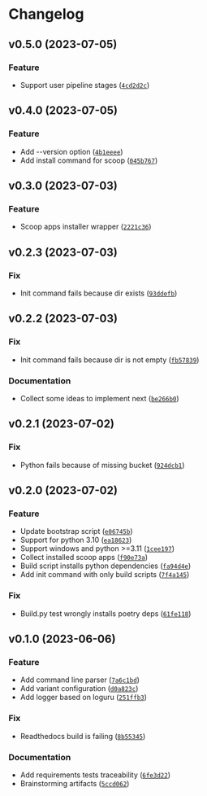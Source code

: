 # Changelog

<!--next-version-placeholder-->

## v0.5.0 (2023-07-05)

### Feature

* Support user pipeline stages ([`4cd2d2c`](https://github.com/cuinixam/yanga/commit/4cd2d2c61e992252befc523508efe6a2c0e4b3cd))

## v0.4.0 (2023-07-05)

### Feature

* Add --version option ([`4b1eeee`](https://github.com/cuinixam/yanga/commit/4b1eeee37168b47037c08aa48a2b24e45da2f5d6))
* Add install command for scoop ([`045b767`](https://github.com/cuinixam/yanga/commit/045b767e7c4e258e8bf21947510f05841bb4dcc3))

## v0.3.0 (2023-07-03)

### Feature

* Scoop apps installer wrapper ([`2221c36`](https://github.com/cuinixam/yanga/commit/2221c360dd129102678173e108befedb0bfde9fc))

## v0.2.3 (2023-07-03)

### Fix

* Init command fails because dir exists ([`93ddefb`](https://github.com/cuinixam/yanga/commit/93ddefb398a4d4cef6b83c6ac68ac923e2d5f221))

## v0.2.2 (2023-07-03)

### Fix

* Init command fails because dir is not empty ([`fb57839`](https://github.com/cuinixam/yanga/commit/fb57839d5a2c60e4a87305f408012aaba1d6b3ae))

### Documentation

* Collect some ideas to implement next ([`be266b0`](https://github.com/cuinixam/yanga/commit/be266b07e309a12e9a0da1dce13f4856310e8aa3))

## v0.2.1 (2023-07-02)

### Fix

* Python fails because of missing bucket ([`924dcb1`](https://github.com/cuinixam/yanga/commit/924dcb11e53e354501832a3bc809a1fe2fcc8a52))

## v0.2.0 (2023-07-02)

### Feature

* Update bootstrap script ([`e06745b`](https://github.com/cuinixam/yanga/commit/e06745bf45a93ce5cad1c18b98c0a9043f5f1b73))
* Support for python 3.10 ([`ea18623`](https://github.com/cuinixam/yanga/commit/ea18623c50c7fd35fd576dd6577de49a63a79900))
* Support windows and python >=3.11 ([`1cee197`](https://github.com/cuinixam/yanga/commit/1cee197ce69652c065af99b084e6648125c2d7a5))
* Collect installed scoop apps ([`f90e73a`](https://github.com/cuinixam/yanga/commit/f90e73ab142ecac9b8ce1aa1a20601cce89bef5f))
* Build script installs python dependencies ([`fa94d4e`](https://github.com/cuinixam/yanga/commit/fa94d4e4c02892241aedc08ff1fe3b3c75f134ee))
* Add init command with only build scripts ([`7f4a145`](https://github.com/cuinixam/yanga/commit/7f4a145538376bc44e4b397df480c2f8983cbaad))

### Fix

* Build.py test wrongly installs poetry deps ([`61fe118`](https://github.com/cuinixam/yanga/commit/61fe1180548ff89a751e0fcd493f9505619f27e1))

## v0.1.0 (2023-06-06)
### Feature
* Add command line parser ([`7a6c1bd`](https://github.com/cuinixam/yanga/commit/7a6c1bd696f03c02ed0686b45ad6000ead827c1a))
* Add variant configuration ([`d0a823c`](https://github.com/cuinixam/yanga/commit/d0a823c27d18582f407f4c18832c17123edfb3a7))
* Add logger based on loguru ([`251ffb3`](https://github.com/cuinixam/yanga/commit/251ffb3c6e51dc0b6288804253bb03e446c2335e))

### Fix
* Readthedocs build is failing ([`8b55345`](https://github.com/cuinixam/yanga/commit/8b55345ea79e1336a80296330828cf7b53dcb25b))

### Documentation
* Add requirements tests traceability ([`6fe3d22`](https://github.com/cuinixam/yanga/commit/6fe3d2208105b1084ae725eabd8812b5883499af))
* Brainstorming artifacts ([`5ccd062`](https://github.com/cuinixam/yanga/commit/5ccd06265e4c550e94219ef1794bff9eb2b8fc92))
